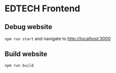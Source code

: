 
# EDTECH Frontend

## Debug website

`npm run start` and navigate to [http://localhost:3000](http://localhost:3000)

## Build website

```
npm run build
```
